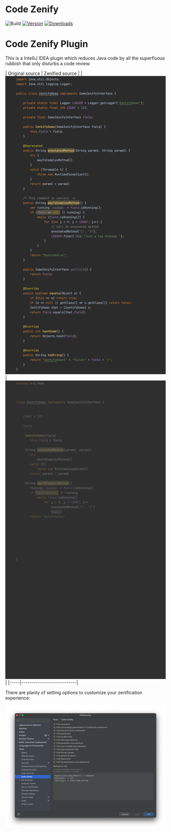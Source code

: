 # Code Zenify

![Build](https://github.com/stephan-james/de-sjd-zenify/workflows/Build/badge.svg)
[![Version](https://img.shields.io/jetbrains/plugin/v/PLUGIN_ID.svg)](https://plugins.jetbrains.com/plugin/PLUGIN_ID)
[![Downloads](https://img.shields.io/jetbrains/plugin/d/PLUGIN_ID.svg)](https://plugins.jetbrains.com/plugin/PLUGIN_ID)

<!-- Plugin description -->

# Code Zenify Plugin

This is a IntelliJ IDEA plugin which reduces Java code by all the superfluous rubbish that only disturbs a code review.

| Original source    | Zenified source |
| ![Before](assets/LongCode.png)    | ![After](assets/ShortCode.png) |
|-----|---------------------------|

There are planty of setting options to customize your zenification experience:

![After](assets/Settings.png)

<!-- Plugin description end -->
